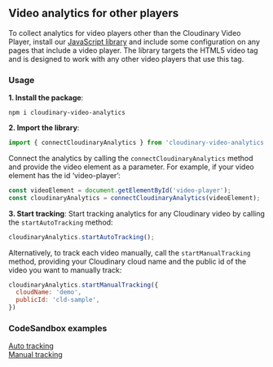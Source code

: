 ## Video analytics for other players
To collect analytics for video players other than the Cloudinary Video Player, install our [JavaScript library](https://www.npmJavaScript.com/package/cloudinary-video-analytics) and include some configuration on any pages that include a video player. The library targets the HTML5 video tag and is designed to work with any other video players that use this tag.

### Usage
**1. Install the package**:
```shell
npm i cloudinary-video-analytics
```
**2. Import the library**:
```js
import { connectCloudinaryAnalytics } from 'cloudinary-video-analytics';
```
Connect the analytics by calling the `connectCloudinaryAnalytics` method and provide the video element as a parameter. For example, if your video element has the id ‘video-player’:
```js
const videoElement = document.getElementById('video-player');
const cloudinaryAnalytics = connectCloudinaryAnalytics(videoElement);
```
**3. Start tracking**:
Start tracking analytics for any Cloudinary video by calling the `startAutoTracking` method:
```js
cloudinaryAnalytics.startAutoTracking();
```
Alternatively, to track each video manually, call the `startManualTracking` method, providing your Cloudinary cloud name and the public id of the video you want to manually track:
```js
cloudinaryAnalytics.startManualTracking({
  cloudName: 'demo',
  publicId: 'cld-sample',
})
```

### CodeSandbox examples
[Auto tracking](TODO_SANDBOX_LINK)
<br />
[Manual tracking](TODO_SANDBOX_LINK)
